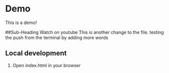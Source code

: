 # Demo
This is a demo!

##Sub-Heading
Watch on youtube
This is another change to the file.
testing the push from the terminal by adding more words

## Local development
1. Open index.html in your browser